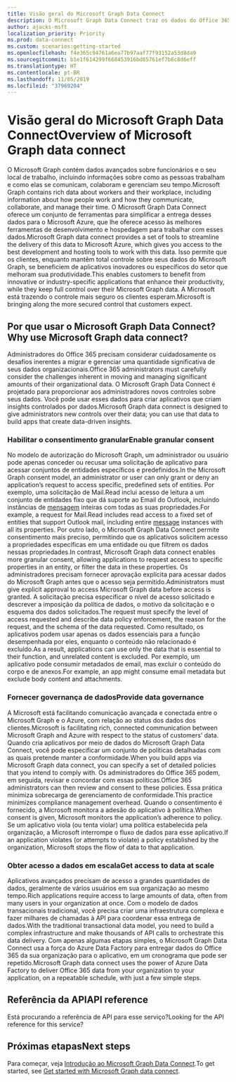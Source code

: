 ```yaml
---
title: Visão geral do Microsoft Graph Data Connect
description: O Microsoft Graph Data Connect traz os dados do Office 365 para o Microsoft Azure, que lhe oferece acesso às melhores ferramentas de desenvolvimento e hospedagem para trabalhar com esses dados.
author: ajacks-msft
localization_priority: Priority
ms.prod: data-connect
ms.custom: scenarios:getting-started
ms.openlocfilehash: f4e365c94761a6ea77b97aaf77f93152a53d8da9
ms.sourcegitcommit: b1e1f614299f668453916bd85761ef7b6c8d6eff
ms.translationtype: HT
ms.contentlocale: pt-BR
ms.lasthandoff: 11/05/2019
ms.locfileid: "37969204"
---
```

# <a name="overview-of-microsoft-graph-data-connect"></a><span data-ttu-id="e58d5-103">Visão geral do Microsoft Graph Data Connect</span><span class="sxs-lookup"><span data-stu-id="e58d5-103">Overview of Microsoft Graph data connect</span></span>
<span data-ttu-id="e58d5-104">O Microsoft Graph contém dados avançados sobre funcionários e o seu local de trabalho, incluindo informações sobre como as pessoas trabalham e como elas se comunicam, colaboram e gerenciam seu tempo.</span><span class="sxs-lookup"><span data-stu-id="e58d5-104">Microsoft Graph contains rich data about workers and their workplace, including information about how people work and how they communicate, collaborate, and manage their time.</span></span> <span data-ttu-id="e58d5-105">O Microsoft Graph Data Connect oferece um conjunto de ferramentas para simplificar a entrega desses dados para o Microsoft Azure, que lhe oferece acesso às melhores ferramentas de desenvolvimento e hospedagem para trabalhar com esses dados.</span><span class="sxs-lookup"><span data-stu-id="e58d5-105">Microsoft Graph data connect provides a set of tools to streamline the delivery of this data to Microsoft Azure, which gives you access to the best development and hosting tools to work with this data.</span></span> <span data-ttu-id="e58d5-106">Isso permite que os clientes, enquanto mantêm total controle sobre seus dados do Microsoft Graph, se beneficiem de aplicativos inovadores ou específicos do setor que melhoram sua produtividade.</span><span class="sxs-lookup"><span data-stu-id="e58d5-106">This enables customers to benefit from innovative or industry-specific applications that enhance their productivity, while they keep full control over their Microsoft Graph data.</span></span> <span data-ttu-id="e58d5-107">A Microsoft está trazendo o controle mais seguro os clientes esperam.</span><span class="sxs-lookup"><span data-stu-id="e58d5-107">Microsoft is bringing along the more secured control that customers expect.</span></span>

## <a name="why-use-microsoft-graph-data-connect"></a><span data-ttu-id="e58d5-108">Por que usar o Microsoft Graph Data Connect?</span><span class="sxs-lookup"><span data-stu-id="e58d5-108">Why use Microsoft Graph data connect?</span></span>
<span data-ttu-id="e58d5-109">Administradores do Office 365 precisam considerar cuidadosamente os desafios inerentes a migrar e gerenciar uma quantidade significativa de seus dados organizacionais.</span><span class="sxs-lookup"><span data-stu-id="e58d5-109">Office 365 administrators must carefully consider the challenges inherent in moving and managing significant amounts of their organizational data.</span></span> <span data-ttu-id="e58d5-110">O Microsoft Graph Data Connect é projetado para proporcionar aos administradores novos controles sobre seus dados. Você pode usar esses dados para criar aplicativos que criam insights controlados por dados.</span><span class="sxs-lookup"><span data-stu-id="e58d5-110">Microsoft Graph data connect is designed to give administrators new controls over their data; you can use that data to build apps that create data-driven insights.</span></span> 

### <a name="enable-granular-consent"></a><span data-ttu-id="e58d5-111">Habilitar o consentimento granular</span><span class="sxs-lookup"><span data-stu-id="e58d5-111">Enable granular consent</span></span>

<span data-ttu-id="e58d5-112">No modelo de autorização do Microsoft Graph, um administrador ou usuário pode apenas conceder ou recusar uma solicitação de aplicativo para acessar conjuntos de entidades específicos e predefinidos.</span><span class="sxs-lookup"><span data-stu-id="e58d5-112">In the Microsoft Graph consent model, an administrator or user can only grant or deny an application’s request to access specific, predefined sets of entities.</span></span> <span data-ttu-id="e58d5-113">Por exemplo, uma solicitação de Mail.Read inclui acesso de leitura a um conjunto de entidades fixo que dá suporte ao Email do Outlook, incluindo instâncias de [mensagem](/graph/api/resources/message?view=graph-rest-1.0) inteiras com todas as suas propriedades.</span><span class="sxs-lookup"><span data-stu-id="e58d5-113">For example, a request for Mail.Read includes read access to a fixed set of entities that support Outlook mail, including entire [message](/graph/api/resources/message?view=graph-rest-1.0) instances with all its properties.</span></span> <span data-ttu-id="e58d5-114">Por outro lado, o Microsoft Graph Data Connect permite consentimento mais preciso, permitindo que os aplicativos solicitem acesso a propriedades específicas em uma entidade ou que filtrem os dados nessas propriedades.</span><span class="sxs-lookup"><span data-stu-id="e58d5-114">In contrast, Microsoft Graph data connect enables more granular consent, allowing applications to request access to specific properties in an entity, or filter the data in these properties.</span></span> <span data-ttu-id="e58d5-115">Os administradores precisam fornecer aprovação explícita para acessar dados do Microsoft Graph antes que o acesso seja permitido.</span><span class="sxs-lookup"><span data-stu-id="e58d5-115">Administrators must give explicit approval to access Microsoft Graph data before access is granted.</span></span> <span data-ttu-id="e58d5-116">A solicitação precisa especificar o nível de acesso solicitado e descrever a imposição da política de dados, o motivo da solicitação e o esquema dos dados solicitados.</span><span class="sxs-lookup"><span data-stu-id="e58d5-116">The request must specify the level of access requested and describe data policy enforcement, the reason for the request, and the schema of the data requested.</span></span> <span data-ttu-id="e58d5-117">Como resultado, os aplicativos podem usar apenas os dados essenciais para a função desempenhada por eles, enquanto o conteúdo não relacionado é excluído.</span><span class="sxs-lookup"><span data-stu-id="e58d5-117">As a result, applications can use only the data that is essential to their function, and unrelated content is excluded.</span></span> <span data-ttu-id="e58d5-118">Por exemplo, um aplicativo pode consumir metadados de email, mas excluir o conteúdo do corpo e de anexos.</span><span class="sxs-lookup"><span data-stu-id="e58d5-118">For example, an app might consume email metadata but exclude body content and attachments.</span></span> 

### <a name="provide-data-governance"></a><span data-ttu-id="e58d5-119">Fornecer governança de dados</span><span class="sxs-lookup"><span data-stu-id="e58d5-119">Provide data governance</span></span>
<span data-ttu-id="e58d5-120">A Microsoft está facilitando comunicação avançada e conectada entre o Microsoft Graph e o Azure, com relação ao status dos dados dos clientes.</span><span class="sxs-lookup"><span data-stu-id="e58d5-120">Microsoft is facilitating rich, connected communication between Microsoft Graph and Azure with respect to the status of customers’ data.</span></span> <span data-ttu-id="e58d5-121">Quando cria aplicativos por meio de dados do Microsoft Graph Data Connect, você pode especificar um conjunto de políticas detalhadas com as quais pretende manter a conformidade.</span><span class="sxs-lookup"><span data-stu-id="e58d5-121">When you build apps via Microsoft Graph data connect, you can specify a set of detailed policies that you intend to comply with.</span></span> <span data-ttu-id="e58d5-122">Os administradores do Office 365 podem, em seguida, revisar e concordar com essas políticas.</span><span class="sxs-lookup"><span data-stu-id="e58d5-122">Office 365 administrators can then review and consent to these policies.</span></span> <span data-ttu-id="e58d5-123">Essa prática minimiza sobrecarga de gerenciamento de conformidade.</span><span class="sxs-lookup"><span data-stu-id="e58d5-123">This practice minimizes compliance management overhead.</span></span> <span data-ttu-id="e58d5-124">Quando o consentimento é fornecido, a Microsoft monitora a adesão do aplicativo à política.</span><span class="sxs-lookup"><span data-stu-id="e58d5-124">When consent is given, Microsoft monitors the application’s adherence to policy.</span></span> <span data-ttu-id="e58d5-125">Se um aplicativo viola (ou tenta violar) uma política estabelecida pela organização, a Microsoft interrompe o fluxo de dados para esse aplicativo.</span><span class="sxs-lookup"><span data-stu-id="e58d5-125">If an application violates (or attempts to violate) a policy established by the organization, Microsoft stops the flow of data to that application.</span></span> 

### <a name="get-access-to-data-at-scale"></a><span data-ttu-id="e58d5-126">Obter acesso a dados em escala</span><span class="sxs-lookup"><span data-stu-id="e58d5-126">Get access to data at scale</span></span>
<span data-ttu-id="e58d5-127">Aplicativos avançados precisam de acesso a grandes quantidades de dados, geralmente de vários usuários em sua organização ao mesmo tempo.</span><span class="sxs-lookup"><span data-stu-id="e58d5-127">Rich applications require access to large amounts of data, often from many users in your organization at once.</span></span> <span data-ttu-id="e58d5-128">Com o modelo de dados transacionais tradicional, você precisa criar uma infraestrutura complexa e fazer milhares de chamadas à API para coordenar essa entrega de dados.</span><span class="sxs-lookup"><span data-stu-id="e58d5-128">With the traditional transactional data model, you need to build a complex infrastructure and make thousands of API calls to orchestrate this data delivery.</span></span> <span data-ttu-id="e58d5-129">Com apenas algumas etapas simples, o Microsoft Graph Data Connect usa a força do Azure Data Factory para entregar dados do Office 365 da sua organização para o aplicativo, em um cronograma que pode ser repetido.</span><span class="sxs-lookup"><span data-stu-id="e58d5-129">Microsoft Graph data connect uses the power of Azure Data Factory to deliver Office 365 data from your organization to your application, on a repeatable schedule, with just a few simple steps.</span></span>

## <a name="api-reference"></a><span data-ttu-id="e58d5-130">Referência da API</span><span class="sxs-lookup"><span data-stu-id="e58d5-130">API reference</span></span>
<span data-ttu-id="e58d5-131">Está procurando a referência de API para esse serviço?</span><span class="sxs-lookup"><span data-stu-id="e58d5-131">Looking for the API reference for this service?</span></span>

## <a name="next-steps"></a><span data-ttu-id="e58d5-132">Próximas etapas</span><span class="sxs-lookup"><span data-stu-id="e58d5-132">Next steps</span></span>
<span data-ttu-id="e58d5-133">Para começar, veja [Introdução ao Microsoft Graph Data Connect](data-connect-get-started.md).</span><span class="sxs-lookup"><span data-stu-id="e58d5-133">To get started, see [Get started with Microsoft Graph data connect](data-connect-get-started.md).</span></span>
